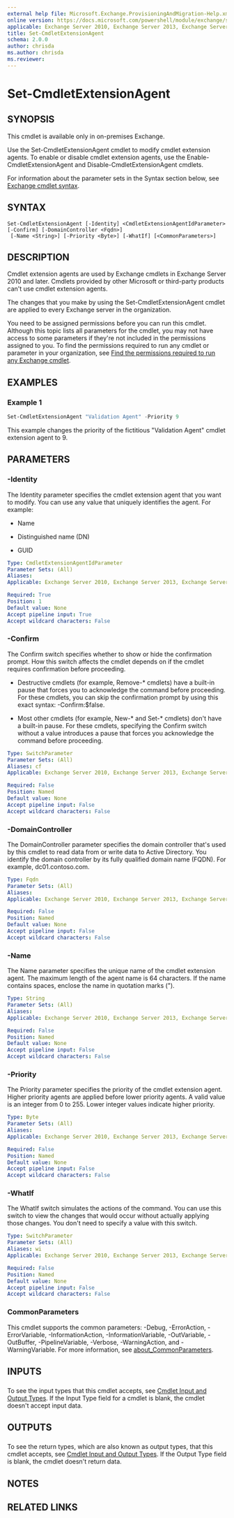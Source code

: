 ```yaml
---
external help file: Microsoft.Exchange.ProvisioningAndMigration-Help.xml
online version: https://docs.microsoft.com/powershell/module/exchange/set-cmdletextensionagent
applicable: Exchange Server 2010, Exchange Server 2013, Exchange Server 2016, Exchange Server 2019
title: Set-CmdletExtensionAgent
schema: 2.0.0
author: chrisda
ms.author: chrisda
ms.reviewer:
---
```


# Set-CmdletExtensionAgent

## SYNOPSIS
This cmdlet is available only in on-premises Exchange.

Use the Set-CmdletExtensionAgent cmdlet to modify cmdlet extension agents. To enable or disable cmdlet extension agents, use the Enable-CmdletExtensionAgent and Disable-CmdletExtensionAgent cmdlets.

For information about the parameter sets in the Syntax section below, see [Exchange cmdlet syntax](https://docs.microsoft.com/powershell/exchange/exchange-cmdlet-syntax).

## SYNTAX

```
Set-CmdletExtensionAgent [-Identity] <CmdletExtensionAgentIdParameter> [-Confirm] [-DomainController <Fqdn>]
 [-Name <String>] [-Priority <Byte>] [-WhatIf] [<CommonParameters>]
```

## DESCRIPTION
Cmdlet extension agents are used by Exchange cmdlets in Exchange Server 2010 and later. Cmdlets provided by other Microsoft or third-party products can't use cmdlet extension agents.

The changes that you make by using the Set-CmdletExtensionAgent cmdlet are applied to every Exchange server in the organization.

You need to be assigned permissions before you can run this cmdlet. Although this topic lists all parameters for the cmdlet, you may not have access to some parameters if they're not included in the permissions assigned to you. To find the permissions required to run any cmdlet or parameter in your organization, see [Find the permissions required to run any Exchange cmdlet](https://docs.microsoft.com/powershell/exchange/find-exchange-cmdlet-permissions).

## EXAMPLES

### Example 1
```powershell
Set-CmdletExtensionAgent "Validation Agent" -Priority 9
```

This example changes the priority of the fictitious "Validation Agent" cmdlet extension agent to 9.

## PARAMETERS

### -Identity
The Identity parameter specifies the cmdlet extension agent that you want to modify. You can use any value that uniquely identifies the agent. For example:

- Name

- Distinguished name (DN)

- GUID

```yaml
Type: CmdletExtensionAgentIdParameter
Parameter Sets: (All)
Aliases:
Applicable: Exchange Server 2010, Exchange Server 2013, Exchange Server 2016, Exchange Server 2019

Required: True
Position: 1
Default value: None
Accept pipeline input: True
Accept wildcard characters: False
```

### -Confirm
The Confirm switch specifies whether to show or hide the confirmation prompt. How this switch affects the cmdlet depends on if the cmdlet requires confirmation before proceeding.

- Destructive cmdlets (for example, Remove-\* cmdlets) have a built-in pause that forces you to acknowledge the command before proceeding. For these cmdlets, you can skip the confirmation prompt by using this exact syntax: -Confirm:$false.

- Most other cmdlets (for example, New-\* and Set-\* cmdlets) don't have a built-in pause. For these cmdlets, specifying the Confirm switch without a value introduces a pause that forces you acknowledge the command before proceeding.

```yaml
Type: SwitchParameter
Parameter Sets: (All)
Aliases: cf
Applicable: Exchange Server 2010, Exchange Server 2013, Exchange Server 2016, Exchange Server 2019

Required: False
Position: Named
Default value: None
Accept pipeline input: False
Accept wildcard characters: False
```

### -DomainController
The DomainController parameter specifies the domain controller that's used by this cmdlet to read data from or write data to Active Directory. You identify the domain controller by its fully qualified domain name (FQDN). For example, dc01.contoso.com.

```yaml
Type: Fqdn
Parameter Sets: (All)
Aliases:
Applicable: Exchange Server 2010, Exchange Server 2013, Exchange Server 2016, Exchange Server 2019

Required: False
Position: Named
Default value: None
Accept pipeline input: False
Accept wildcard characters: False
```

### -Name
The Name parameter specifies the unique name of the cmdlet extension agent. The maximum length of the agent name is 64 characters. If the name contains spaces, enclose the name in quotation marks (").

```yaml
Type: String
Parameter Sets: (All)
Aliases:
Applicable: Exchange Server 2010, Exchange Server 2013, Exchange Server 2016, Exchange Server 2019

Required: False
Position: Named
Default value: None
Accept pipeline input: False
Accept wildcard characters: False
```

### -Priority
The Priority parameter specifies the priority of the cmdlet extension agent. Higher priority agents are applied before lower priority agents. A valid value is an integer from 0 to 255. Lower integer values indicate higher priority.

```yaml
Type: Byte
Parameter Sets: (All)
Aliases:
Applicable: Exchange Server 2010, Exchange Server 2013, Exchange Server 2016, Exchange Server 2019

Required: False
Position: Named
Default value: None
Accept pipeline input: False
Accept wildcard characters: False
```

### -WhatIf
The WhatIf switch simulates the actions of the command. You can use this switch to view the changes that would occur without actually applying those changes. You don't need to specify a value with this switch.

```yaml
Type: SwitchParameter
Parameter Sets: (All)
Aliases: wi
Applicable: Exchange Server 2010, Exchange Server 2013, Exchange Server 2016, Exchange Server 2019

Required: False
Position: Named
Default value: None
Accept pipeline input: False
Accept wildcard characters: False
```

### CommonParameters
This cmdlet supports the common parameters: -Debug, -ErrorAction, -ErrorVariable, -InformationAction, -InformationVariable, -OutVariable, -OutBuffer, -PipelineVariable, -Verbose, -WarningAction, and -WarningVariable. For more information, see [about_CommonParameters](https://go.microsoft.com/fwlink/p/?LinkID=113216).

## INPUTS

###  
To see the input types that this cmdlet accepts, see [Cmdlet Input and Output Types](https://go.microsoft.com/fwlink/p/?LinkId=616387). If the Input Type field for a cmdlet is blank, the cmdlet doesn't accept input data.

## OUTPUTS

###  
To see the return types, which are also known as output types, that this cmdlet accepts, see [Cmdlet Input and Output Types](https://go.microsoft.com/fwlink/p/?LinkId=616387). If the Output Type field is blank, the cmdlet doesn't return data.

## NOTES

## RELATED LINKS
